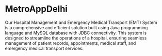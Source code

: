 # MetroAppDelhi
Our Hospital Management and Emergency Medical Transport (EMT) System is a comprehensive and efficient solution built using Java programming language and MySQL database with JDBC connectivity. This system is designed to streamline the operations of a hospital, ensuring seamless management of patient records, appointments, medical staff, and emergency medical transport services.
